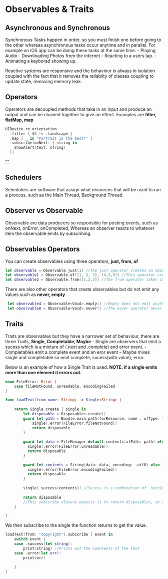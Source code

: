 # Observables & Traits

## Asynchronous and Synchronous

Synchronous Tasks happen in order, so you must finish one before going to the other whereas asynchronous tasks occur anytime and in parallel. For example an iOS app can be doing these tasks at the same time.
    - Playing Audio
    - Downloading Photos from the internet
    - Reacting to a users tap.
    - Animating a keyborad showing up.
    
Reactive systems are responsive and the behaviour is always in isolation coupled with the fact that it removes the reliabilty of classes coupling to update state, removing memory leak.

## Operators

Operators are decoupled methods that take in an Input and produce an output and can be chained together to give an effect. Examples are **filter, flatMap, map**

```swift
UIDevice.rx.orientation
  .filter { $0 != .landscape }
  .map { _ in "Portrait is the best!" }
  .subscribe(onNext: { string in
    showAlert(text: string)
  })
```

[""](https://assets.alexandria.raywenderlich.com/books/rxs/images/4733ac0cfa80353413c2f1e0a5058322dfc7daca1d6cd13323b5b3fe85378083/original.png)

## Schedulers

Schedulers are software that assign what resources that will be used to run a process, such as the Main Thread, Background Thread.

## Observer vs Observable

Observable are data producers so responsible for posting events, such as onNext, onError, onCompleted, Whereas an observer reacts to whatever item the observable emits by subscribing.

## Observables Operators

You can create observables using three operators, **just, from, of** 

```swift
let observable = Observable.just(1) //The just operator creates an observable sequence with a single element.
let observable1 = Observable.of([1, 2, 3], [4,5,6]) //This operator creates an observable sequence with multiple elements,here it will emit two arrays**.
let observable2 = Observable.from([1,2,3]) //The from operator takes in an array and creates a stream of the individual elements in that array
```

There are also other operators that create observables but do not emit any values such as **never, empty**

```swift
 let observable4 = Observable<Void>.empty() //Empty does not emit anything, it immediately completes withouth emitting anything
 let observable8 = Observable<Void>.never() //The never operator never finishes and has an infinite duration.
```

## Traits

Traits are observables but they have a narrower set of behaviour, there are three Traits, **Single, Completable, Maybe**
    - Single are observers that emit a sucess which is a mixture of (.next and .complete) and error event.
    - Completables emit a complete event and an eror event
    - Maybe mixes single and completable so emit complete, sucess(with value), error.
    
Below is an example of how a Single Trait is used.
**NOTE: if a single emits more than one element it errors out.**

```swift
enum FileError: Error {
    case fileNotFound, unreadable, encodingFailed
}

func loadText(from name: String) -> Single<String> {
    
    return Single.create { single in
        let disposable = Disposables.create()
        guard let path = Bundle.main.path(forResource: name , ofType: "txt") else {
            single(.error(FileError.fileNotFound))
            return disposable
        }
    
        guard let data = FileManager.default.contents(atPath: path) else {
          single(.error(FileError.unreadable))
          return disposable
        }

        guard let contents = String(data: data, encoding: .utf8) else {
          single(.error(FileError.encodingFailed))
          return disposable
        }
        
        single(.success(contents)) //Sucess is a combination of .next(0) and .completed() so says the observable is finished.
        
        return disposable
        //This subscribe closure expects it to return disposables, so the subscription can be properly release from memory, this is used to do clean up.
    }

}
```

We then subscribe to the single the function returns to get the value.

```swift
loadText(from: "copyright").subscribe { event in
    switch event {
    case .success(let string):
        print(string) //Prints out the conntents of the text
    case .error(let err):
        print(err)
    
    }
}
```
